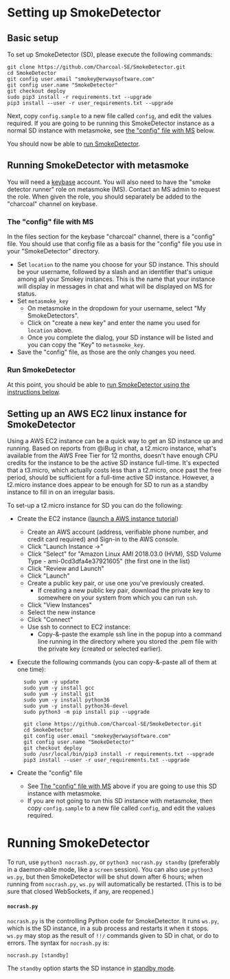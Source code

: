 # Setting up SmokeDetector

## Basic setup

To set up SmokeDetector (SD), please execute the following commands:

```
git clone https://github.com/Charcoal-SE/SmokeDetector.git
cd SmokeDetector
git config user.email "smokey@erwaysoftware.com"
git config user.name "SmokeDetector"
git checkout deploy
sudo pip3 install -r requirements.txt --upgrade
pip3 install --user -r user_requirements.txt --upgrade
```

Next, copy `config.sample` to a new file called `config`, and edit the values required. If you are going to be running this SmokeDetector instance as a normal SD instance with metasmoke, see [the "config" file with MS](#user-content-the-config-file) below.

You should now be able to [run SmokeDetector](#user-content-running-smokedetector).

## Running SmokeDetector with metasmoke
You will need a [keybase](https://keybase.io/) account. You will also need to have the "smoke detector runner" role on metasmoke (MS). Contact an MS admin to request the role. When given the role, you should separately be added to the "charcoal" channel on keybase.

### The "config" file with MS
In the files section for the keybase "charcoal" channel, there is a "config" file. You should use that config file as a basis for the "config" file you use in your "SmokeDetector" directory. 
* Set `location` to the name you choose for your SD instance. This should be your username, followed by a slash and an identifier that's unique among all your Smokey instances. This is the name that your instance will display in messages in chat and what will be displayed on MS for status.
* Set `metasmoke_key`  
  * On metasmoke in the dropdown for your username, select "My SmokeDetectors".
  * Click on "create a new key" and enter the name you used for `location` above.
  * Once you complete the dialog, your SD instance will be listed and you can copy the "Key" to `metasmoke_key`.
* Save the "config" file, as those are the only changes you need.

### Run SmokeDetector
At this point, you should be able to [run SmokeDetector using the instructions below](#user-content-running-smokedetector).

## Setting up an AWS EC2 linux instance for SmokeDetector
Using a AWS EC2 instance can be a quick way to get an SD instance up and running. Based on reports from @iBug in chat, a t2.micro instance, what's available from the AWS Free Tier for 12 months, doesn't have enough CPU credits for the instance to be the active SD instance full-time. It's expected that a t3.micro, which actually costs less than a t2.micro, once past the free period, should be sufficient for a full-time active SD instance. However, a t2.micro instance does appear to be enough for SD to run as a standby instance to fill in on an irregular basis.

To set-up a t2.micro instance for SD you can do the following:
* Create the EC2 instance ([launch a AWS instance tutorial](https://aws.amazon.com/getting-started/tutorials/launch-a-virtual-machine/))
  * Create an AWS account (address, verifiable phone number, and credit card required) and Sign-in to the AWS console.
  * Click "Launch Instance ->"
  * Click "Select" for "Amazon Linux AMI 2018.03.0 (HVM), SSD Volume Type - ami-0cd3dfa4e37921605" (the first one in the list)
  * Click "Review and Launch"
  * Click "Launch"
  * Create a public key pair, or use one you've previously created.
    * If creating a new public key pair, download the private key to somewhere on your system from which you can run `ssh`.
  * Click "View Instances"
  * Select the new instance
  * Click "Connect"
  * Use ssh to connect to EC2 instance:
    * Copy-&-paste the example ssh line in the popup into a command line running in the directory where you stored the .pem file with the private key (created or selected earlier).
* Execute the following commands (you can copy-&-paste all of them at one time):

        sudo yum -y update
        sudo yum -y install gcc
        sudo yum -y install git
        sudo yum -y install python36
        sudo yum -y install python36-devel
        sudo python3 -m pip install pip --upgrade

        git clone https://github.com/Charcoal-SE/SmokeDetector.git
        cd SmokeDetector
        git config user.email "smokey@erwaysoftware.com"
        git config user.name "SmokeDetector"
        git checkout deploy
        sudo /usr/local/bin/pip3 install -r requirements.txt --upgrade
        pip3 install --user -r user_requirements.txt --upgrade

* Create the "config" file
  * See [The "config" file with MS](#user-content-the-config-file) above if you are going to use this SD instance with metasmoke.
  * If you are not going to run this SD instance with metasmoke, then copy `config.sample` to a new file called `config`, and edit the values required.

# Running SmokeDetector
To run, use `python3 nocrash.py`, or `python3 nocrash.py standby` (preferably in a daemon-able mode, like a `screen` session).
You can also use `python3 ws.py`, but then SmokeDetector will be shut down after 6 hours;
when running from `nocrash.py`, `ws.py` will automatically be restarted.
(This is to be sure that closed WebSockets, if any, are reopened.)

#### `nocrash.py`
`nocrash.py` is the controlling Python code for SmokeDetector. It runs `ws.py`, which is the SD instance, in a sub process and restarts it when it stops. `ws.py` may stop as the result of `!!/` commands given to SD in chat, or do to errors. The syntax for `nocrash.py` is:

    nocrash.py [standby]

The `standby` option starts the SD instance in [standby mode](https://github.com/Charcoal-SE/SmokeDetector/wiki/SmokeDetector-Statuses#standby-mode).




